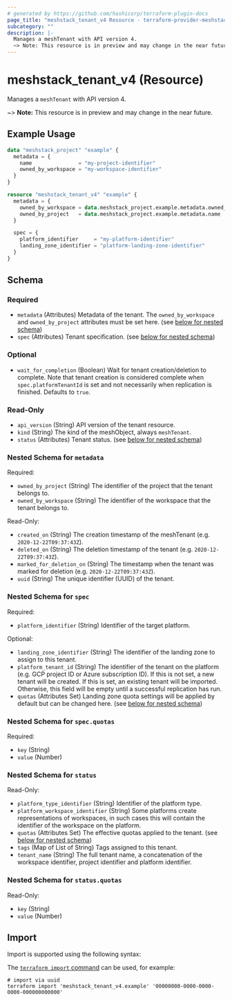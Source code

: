 ```yaml
---
# generated by https://github.com/hashicorp/terraform-plugin-docs
page_title: "meshstack_tenant_v4 Resource - terraform-provider-meshstack"
subcategory: ""
description: |-
  Manages a meshTenant with API version 4.
  ~> Note: This resource is in preview and may change in the near future.
---
```


# meshstack_tenant_v4 (Resource)

Manages a `meshTenant` with API version 4.

~> **Note:** This resource is in preview and may change in the near future.

## Example Usage

```terraform
data "meshstack_project" "example" {
  metadata = {
    name               = "my-project-identifier"
    owned_by_workspace = "my-workspace-identifier"
  }
}

resource "meshstack_tenant_v4" "example" {
  metadata = {
    owned_by_workspace = data.meshstack_project.example.metadata.owned_by_workspace
    owned_by_project   = data.meshstack_project.example.metadata.name
  }

  spec = {
    platform_identifier     = "my-platform-identifier"
    landing_zone_identifier = "platform-landing-zone-identifier"
  }
}
```

<!-- schema generated by tfplugindocs -->
## Schema

### Required

- `metadata` (Attributes) Metadata of the tenant. The `owned_by_workspace` and `owned_by_project` attributes must be set here. (see [below for nested schema](#nestedatt--metadata))
- `spec` (Attributes) Tenant specification. (see [below for nested schema](#nestedatt--spec))

### Optional

- `wait_for_completion` (Boolean) Wait for tenant creation/deletion to complete. Note that tenant creation is considered complete when `spec.platformTenantId` is set and not necessarily when replication is finished. Defaults to `true`.

### Read-Only

- `api_version` (String) API version of the tenant resource.
- `kind` (String) The kind of the meshObject, always `meshTenant`.
- `status` (Attributes) Tenant status. (see [below for nested schema](#nestedatt--status))

<a id="nestedatt--metadata"></a>
### Nested Schema for `metadata`

Required:

- `owned_by_project` (String) The identifier of the project that the tenant belongs to.
- `owned_by_workspace` (String) The identifier of the workspace that the tenant belongs to.

Read-Only:

- `created_on` (String) The creation timestamp of the meshTenant (e.g. `2020-12-22T09:37:43Z`).
- `deleted_on` (String) The deletion timestamp of the tenant (e.g. `2020-12-22T09:37:43Z`).
- `marked_for_deletion_on` (String) The timestamp when the tenant was marked for deletion (e.g. `2020-12-22T09:37:43Z`).
- `uuid` (String) The unique identifier (UUID) of the tenant.


<a id="nestedatt--spec"></a>
### Nested Schema for `spec`

Required:

- `platform_identifier` (String) Identifier of the target platform.

Optional:

- `landing_zone_identifier` (String) The identifier of the landing zone to assign to this tenant.
- `platform_tenant_id` (String) The identifier of the tenant on the platform (e.g. GCP project ID or Azure subscription ID). If this is not set, a new tenant will be created. If this is set, an existing tenant will be imported. Otherwise, this field will be empty until a successful replication has run.
- `quotas` (Attributes Set) Landing zone quota settings will be applied by default but can be changed here. (see [below for nested schema](#nestedatt--spec--quotas))

<a id="nestedatt--spec--quotas"></a>
### Nested Schema for `spec.quotas`

Required:

- `key` (String)
- `value` (Number)



<a id="nestedatt--status"></a>
### Nested Schema for `status`

Read-Only:

- `platform_type_identifier` (String) Identifier of the platform type.
- `platform_workspace_identifier` (String) Some platforms create representations of workspaces, in such cases this will contain the identifier of the workspace on the platform.
- `quotas` (Attributes Set) The effective quotas applied to the tenant. (see [below for nested schema](#nestedatt--status--quotas))
- `tags` (Map of List of String) Tags assigned to this tenant.
- `tenant_name` (String) The full tenant name, a concatenation of the workspace identifier, project identifier and platform identifier.

<a id="nestedatt--status--quotas"></a>
### Nested Schema for `status.quotas`

Read-Only:

- `key` (String)
- `value` (Number)

## Import

Import is supported using the following syntax:

The [`terraform import` command](https://developer.hashicorp.com/terraform/cli/commands/import) can be used, for example:

```shell
# import via uuid
terraform import 'meshstack_tenant_v4.example' '00000000-0000-0000-0000-000000000000'
```
